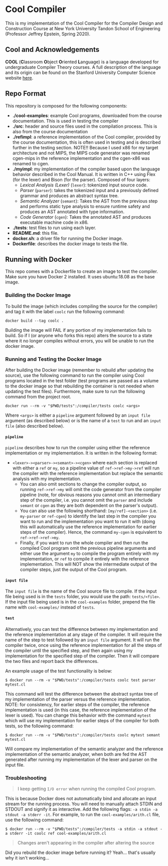 # Cool Compiler
This is my implementation of the Cool Compiler for the Compiler Design and Construction Course at New York University Tandon School of Engineering (Professor Jeffrey Epstein, Spring 2020).

## Cool and Acknowledgements
**COOL** (**C**lassroom **O**bject **O**riented **L**anguage) is a language developed for undergraduate Compiler Theory courses. A full description of the language and its origin can be found on the Stanford University Computer Science website [here](https://theory.stanford.edu/~aiken/software/cool/cool.html).

## Repo Format
This repository is composed for the following components:

- **./cool-examples**: example Cool programs, downloaded from the course documentation. This is used in testing the compiler
- **./src**: header and source files used in the compilation process. This is also from the course documentation
- **./refimpl**: a reference implementation of the Cool compiler, provided by the course documentation, this is often used in testing and is described further in the testing section. NOTE!! Because I used x86 for my target architecture and not MIPS, the MIPS code generator was renamed cgen-mips in the reference implementation and the cgen-x86 was renamed to cgen.
- **./myimpl**: my implementation of the compiler based upon the language behavior described in the Cool Manual. It is written in C++ using Flex (for the lexer) and Bison (for the parser). Composed of four layers: 
  - *Lexical Analysis (Lexer)* (`lexer`): tokenized input source code.
  - *Parser* (`parser`): takes the tokenized input and a previously defined grammar and produces an abstract syntax tree.
  - *Semantic Analyzer* (`semant`): Takes the AST from the previous step and performs static type analysis to ensure runtime safety and produces an AST annotated with type information.
  - *Code Generator* (`cgen`): Takes the annotated AST and produces executable machine code in x86.
- **./tests**: test files to run using each layer.
- **README.md**: this file.
- **docker.sh**: a driver file for running the Docker image.
- **Dockerfile**: describes the docker image to tests the file.

## Running with Docker
This repo comes with a Dockerfile to create an image to test the compiler. Make sure you have Docker 2 installed. It uses ubuntu:18.08 as the base image.

### Building the Docker Image
To build the image (which includes compiling the source for the compiler) and tag it with the label `coolc` run the following command:

```
docker build --tag coolc .
```

Building the image will FAIL if any portion of my implementation fails to build. So if I (or anyone who forks this repo) alters the source to a state where it no longer compiles without errors, you will be unable to run the docker image.

### Running and Testing the Docker Image
After building the Docker image (remember to rebuild after updating the source), use the following command to run the compiler using Cool programs located in the test folder (test programs are passed as a volume to the docker image so that rebuilding the container is not needed when updating the test files). Furthermore, make sure to run the following command from the project root.

```
docker run --rm -v "$PWD/tests":/compiler/tests coolc <args>
```
Where `<args>` is either a `pipeline` argument followed by an `input file` argument (as described below) or is the name of a `test` to run and an `input file` (also described below). 

#### `pipeline`

`pipeline` describes how to run the compiler using either the reference implementation or my implementation. It is written in the following format:

- `<lexer>-><parser>-><semant>-><cgen>` where each section is replaced with either a `ref` or `my`, so a pipeline value of `ref->ref->my->ref` will run the compiler with the reference implementation but replace the semantic analysis with my implementation. 
  - You can also omit sections to change the compiler output, so running `ref->ref->my` will omit the code generator from the compiler pipeline (note, for obvious reasons you cannot omit an intermediary step of the compiler, i.e. you cannot omit the `parser` and include `semant` or `cgen` as they are both dependent on the parser's output).
  - You can also use the following shorthand: `[my/ref]-<section>` (i.e. `my-parser` or `ref-cgen`) to identify the last step in the compiler you want to run and the implementation you want to run it with (doing this will automatically use the reference implementation for earlier steps of the compiler). Hence, the command `my-cgen` is equivalent to `ref->ref->ref->my`.
  - Finally, if you want to run the whole compiler and then run the compiled Cool program omit the previous pipeline arguments and either use the argument `my` to compile the program entirely with my implementation, or `ref` to compile it entirely with the reference implementation. This will NOT show the intermediate output of the compiler steps, just the output of the Cool program.

#### `input file`

The `input file` is the name of the Cool source file to compile. If the input file being used is in the `tests` folder, you would use the path: `tests/<file>`. If the input file being used is in the `cool-examples` folder, prepend the file name with `cool-examples/` instead of `tests`.

#### `test`

Alternatively, you can test the difference between my implementation and the reference implementation at any stage of the compiler. It will require the name of the step to test followed by an `input file` argument. It will run the compiler twice, once using the reference implementation for all the steps of the compiler until the specified step, and then again using my implementation for the specified step of the compiler. Then it will compare the two files and report back the differences.

An example usage of the test functionality is below:

```
$ docker run --rm -v "$PWD/tests":/compiler/tests coolc test parser mytest.cl
```

This command will test the difference between the abstract syntax tree of my implementation of the parser versus the reference implementation. NOTE: for consistency, for earlier steps of the compiler, the reference implementation is used (in this case, the reference implementation of the lexer is used). You can change this behavior with the command `mytest` which will use my implementation for earlier steps of the compiler for both tests, so the following command: 

```
$ docker run --rm -v "$PWD/tests":/compiler/tests coolc mytest semant mytest.cl
```

Will compare my implementation of the semantic analyzer and the reference implementation of the semantic analyzer, when both are fed the AST generated after running my implementation of the lexer and parser on the input file.

### Troubleshooting

> I keep getting `I/O error` when running the compiled Cool program.

This is because Docker does not automatically bind and allocate an input stream for the running process. You will need to manually attach STDIN and STDOUT and signify it as interactive. Add the following flags: `-a stdin -a stdout -a stderr -it`. For example, to run the `cool-examples/arith.cl` file, use the following command: 

```
$ docker run --rm -v "$PWD/tests":/compiler/tests -a stdin -a stdout -a stderr -it coolc ref cool-examples/arith.cl
```

> Changes aren't appearing in the compiler after altering the source

Did you rebuild the docker image before running it? Yeah... that's usually why it isn't working...


